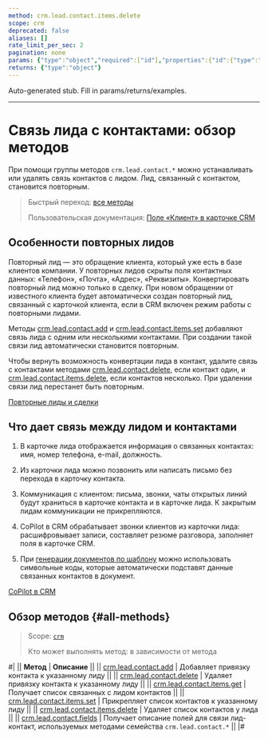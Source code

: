 ```yaml
---
method: crm.lead.contact.items.delete
scope: crm
deprecated: false
aliases: []
rate_limit_per_sec: 2
pagination: none
params: {"type":"object","required":["id"],"properties":{"id":{"type":"integer"}}}
returns: {"type":"object"}
---
```


Auto-generated stub. Fill in params/returns/examples.

---

# Связь лида с контактами: обзор методов

При помощи группы методов `crm.lead.contact.*` можно устанавливать или удалять связь контактов с лидом. Лид, связанный с контактом, становится повторным.

> Быстрый переход: [все методы](#all-methods)
> 
> Пользовательская документация: [Поле «Клиент» в карточке CRM](https://helpdesk.bitrix24.ru/open/17728730/)

## Особенности  повторных лидов

Повторный лид — это обращение клиента, который уже есть в базе клиентов компании. У повторных лидов скрыты поля контактных данных: «Телефон», «Почта», «Адрес», «Реквизиты».  Конвертировать повторный лид можно только в сделку. При новом обращении от известного клиента будет автоматически создан повторный лид, связанный с карточкой клиента, если в CRM включен режим работы с повторными лидами.

Методы [crm.lead.contact.add](./crm-lead-contact-add.md) и [crm.lead.contact.items.set](./crm-lead-contact-items-set.md) добавляют связь лида с одним или несколькими контактами. При создании такой связи лид автоматически становится повторным.

Чтобы вернуть возможность конвертации лида в контакт, удалите связь с контактами методами [crm.lead.contact.delete](./crm-lead-contact-delete.md), если контакт один, и [crm.lead.contact.items.delete](./crm-lead-contact-items-delete.md), если контактов несколько. При удалении связи лид перестанет быть повторным.



[Повторные лиды и сделки](https://helpdesk.bitrix24.ru/open/17707848/)



## Что дает связь между лидом и контактами

1. В карточке лида отображается информация о связанных контактах: имя, номер телефона, e-mail, должность.

2. Из карточки лида можно позвонить или написать письмо без перехода в карточку контакта.

3. Коммуникация с клиентом: письма, звонки, чаты открытых линий будут храниться в карточке контакта и в карточке лида. К закрытым лидам коммуникации не прикрепляются.

4. CoPilot в CRM обрабатывает звонки клиентов из карточки лида: расшифровывает записи, составляет резюме разговора, заполняет поля в карточке CRM.

5. При [генерации документов по шаблону](../../document-generator/index) можно использовать символьные коды, которые автоматически подставят данные связанных контактов в документ.



[CoPilot в CRM](https://helpdesk.bitrix24.ru/open/18799442/)



## Обзор методов {#all-methods}

> Scope: [`crm`](../../../scopes/permissions.md)
>
> Кто может выполнять метод: в зависимости от метода

#|
|| **Метод** | **Описание** ||
|| [crm.lead.contact.add](./crm-lead-contact-add.md) | Добавляет привязку контакта к указанному лиду ||
|| [crm.lead.contact.delete](./crm-lead-contact-delete.md) | Удаляет привязку контакта к указанному лиду ||
|| [crm.lead.contact.items.get](./crm-lead-contact-items-get.md) | Получает список связанных с лидом контактов ||
|| [crm.lead.contact.items.set](./crm-lead-contact-items-set.md) | Прикрепляет список контактов к указанному лиду ||
|| [crm.lead.contact.items.delete](./crm-lead-contact-items-delete.md) | Удаляет список контактов у лида ||
|| [crm.lead.contact.fields](./crm-lead-contact-fields.md) | Получает описание полей для связи лид-контакт, используемых методами семейства `crm.lead.contact.*` ||
|#

